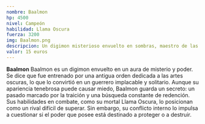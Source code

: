 ```yaml
---
nombre: Baalmon
hp: 4500
nivel: Campeón
habilidad: Llama Oscura
fuerza: 3200
img: Baalmon.png
descripcion: Un digimon misterioso envuelto en sombras, maestro de las artes oscuras y con un pasado enigmático.
valor: 15 euros
---
```


**Baalmon**
Baalmon es un digimon envuelto en un aura de misterio y poder. Se dice que fue entrenado por una antigua orden dedicada a las artes oscuras, lo que lo convirtió en un guerrero implacable y solitario. Aunque su apariencia tenebrosa puede causar miedo, Baalmon guarda un secreto: un pasado marcado por la traición y una búsqueda constante de redención. Sus habilidades en combate, como su mortal Llama Oscura, lo posicionan como un rival difícil de superar. Sin embargo, su conflicto interno lo impulsa a cuestionar si el poder que posee está destinado a proteger o a destruir.
